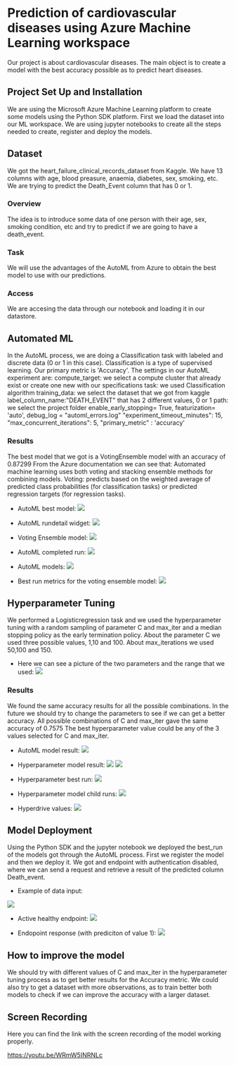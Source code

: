 # Prediction of cardiovascular diseases using Azure Machine Learning workspace

Our project is about cardiovascular diseases. 
The main object is to create a model with the best accuracy possible as to predict heart diseases.

## Project Set Up and Installation

We are using the Microsoft Azure Machine Learning platform to create some models using the Python SDK platform.
First we load the dataset into our ML workspace.
We are using jupyter notebooks to create all the steps needed to create, register and deploy the models.


## Dataset
We got the heart_failure_clinical_records_dataset from Kaggle.
We have 13 columns with age, blood preasure, anaemia, diabetes, sex, smoking, etc.
We are trying to predict the Death_Event column that has 0 or 1.

### Overview
The idea is to introduce some data of one person with their age, sex, smoking condition, etc and try to predict if we are going to have a death_event.

### Task
We will use the advantages of the AutoML from Azure to obtain the best model to use with our predictions.

### Access
We are accesing the data through our notebook and loading it in our datastore.

## Automated ML
In the AutoML process, we are doing a Classification task with labeled and discrete data (0 or 1 in this case). Classification is a type of supervised learning.
Our primary metric is 'Accuracy'.
The settings in our AutoML experiment are:
compute_target: we select a compute cluster that already exist or create one new with our specifications
task: we used Classification algorithm
training_data: we select the dataset that we got from kaggle
label_column_name:"DEATH_EVENT" that has 2 different values, 0 or 1
path: we select the project folder
enable_early_stopping= True, 
featurization= 'auto',
debug_log = "automl_errors.log"
"experiment_timeout_minutes": 15,
"max_concurrent_iterations": 5,
"primary_metric" : 'accuracy'

### Results
The best model that we got is a VotingEnsemble model with an accuracy of 0.87299
From the Azure documentation we can see that: Automated machine learning uses both voting and stacking ensemble methods for combining models.
Voting: predicts based on the weighted average of predicted class probabilities (for classification tasks) or predicted regression targets (for regression tasks).


- AutoML best model:
![](https://github.com/zaza107-1/project3default/blob/branch2/screenshots/autoML_bestmodel.jpg)


- AutoML rundetail widget:
![](https://github.com/zaza107-1/project3default/blob/branch2/screenshots/autoMLrundetailwidget.jpg)

- Voting Ensemble model:
![](https://github.com/zaza107-1/project3default/blob/branch2/screenshots/autoMLrundetailwidget2.jpg)

- AutoML completed run:
![](https://github.com/zaza107-1/project3default/blob/branch2/screenshots/auto_ML_completed2.jpg)

- AutoML models:
![](https://github.com/zaza107-1/project3default/blob/branch2/screenshots/automlmodels.jpg)

- Best run metrics for the voting ensemble model:
![](https://github.com/zaza107-1/project3default/blob/branch2/screenshots/bestautomlmetrics.jpg)


## Hyperparameter Tuning
We performed a Logisticregression task and we used the hyperparameter tuning with a random sampling of parameter C and max_iter and a median stopping policy as the early termination policy.
About the parameter C we used three possible values, 1,10 and 100.
About max_iterations we used 50,100 and 150.

- Here we can see a picture of the two parameters and the range that we used:
![](https://github.com/zaza107-1/project3default/blob/branch2/screenshots/param_sampling.jpg) 

### Results
We found the same accuracy results for all the possible combinations. In the future we should try to change the parameters to see if we can get a better accuracy.
All possible combinations of C and max_iter gave the same accuracy of 0.7575
The best hyperparameter value could be any of the 3 values selected for C and max_iter.

- AutoML model result:
![](https://github.com/zaza107-1/project3default/blob/branch2/screenshots/automlmodels.jpg)

- Hyperparameter model result:
![](https://github.com/zaza107-1/project3default/blob/branch2/screenshots/hyperparameter.jpg)
![](https://github.com/zaza107-1/project3default/blob/branch2/screenshots/hyperparameter2.jpg)


- Hyperparameter best run:
![](https://github.com/zaza107-1/project3default/blob/branch2/screenshots/hyperparameter_best_run.jpg)

- Hyperparameter model child runs:
![](https://github.com/zaza107-1/project3default/blob/branch2/screenshots/hyperparameter_child_runs.jpg)

- Hyperdrive values:
![](https://github.com/zaza107-1/project3default/blob/branch2/screenshots/hyperparam_best_model_arguments.jpg)



## Model Deployment
Using the Python SDK and the jupyter notebook we deployed the best_run of the models got through the AutoML process.
First we register the model and then we deploy it.
We got and endpoint with authentication disabled, where we can send a request and retrieve a result of the predicted column Death_event.

- Example of data input:

![](https://github.com/zaza107-1/project3default/blob/branch2/screenshots/example_data_input.jpg)

- Active healthy endpoint:
![](https://github.com/zaza107-1/project3default/blob/branch2/screenshots/healthy_endpoint.jpg)

- Endopoint response (with prediciton of value 1):
![](https://github.com/zaza107-1/project3default/blob/branch2/screenshots/endpoint%20response.jpg)


## How to improve the model
We should try with different values of C and max_iter in the hyperparameter tuning process as to get better results for the Accuracy metric.
We could also try to get a dataset with more observations, as to train better both models to check if we can improve the accuracy with a larger dataset.

## Screen Recording
Here you can find the link with the screen recording of the model working properly.

https://youtu.be/WRmW5INRNLc

